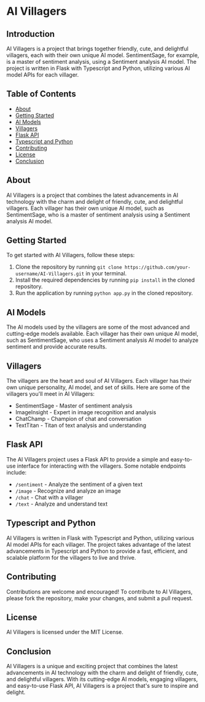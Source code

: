 # AI Villagers

## Introduction

AI Villagers is a project that brings together friendly, cute, and delightful villagers, each with their own unique AI model. SentimentSage, for example, is a master of sentiment analysis, using a Sentiment analysis AI model. The project is written in Flask with Typescript and Python, utilizing various AI model APIs for each villager.

## Table of Contents

- [About](#about)
- [Getting Started](#getting-started)
- [AI Models](#ai-models)
- [Villagers](#villagers)
- [Flask API](#flask-api)
- [Typescript and Python](#typescript-and-python)
- [Contributing](#contributing)
- [License](#license)
- [Conclusion](#conclusion)

## About

AI Villagers is a project that combines the latest advancements in AI technology with the charm and delight of friendly, cute, and delightful villagers. Each villager has their own unique AI model, such as SentimentSage, who is a master of sentiment analysis using a Sentiment analysis AI model.

## Getting Started

To get started with AI Villagers, follow these steps:

1. Clone the repository by running `git clone https://github.com/your-username/AI-Villagers.git` in your terminal.
2. Install the required dependencies by running `pip install` in the cloned repository.
3. Run the application by running `python app.py` in the cloned repository.

## AI Models

The AI models used by the villagers are some of the most advanced and cutting-edge models available. Each villager has their own unique AI model, such as SentimentSage, who uses a Sentiment analysis AI model to analyze sentiment and provide accurate results.

## Villagers

The villagers are the heart and soul of AI Villagers. Each villager has their own unique personality, AI model, and set of skills. Here are some of the villagers you'll meet in AI Villagers:

- SentimentSage - Master of sentiment analysis
- ImageInsight - Expert in image recognition and analysis
- ChatChamp - Champion of chat and conversation
- TextTitan - Titan of text analysis and understanding

## Flask API

The AI Villagers project uses a Flask API to provide a simple and easy-to-use interface for interacting with the villagers. Some notable endpoints include:

- `/sentiment` - Analyze the sentiment of a given text
- `/image` - Recognize and analyze an image
- `/chat` - Chat with a villager
- `/text` - Analyze and understand text

## Typescript and Python

AI Villagers is written in Flask with Typescript and Python, utilizing various AI model APIs for each villager. The project takes advantage of the latest advancements in Typescript and Python to provide a fast, efficient, and scalable platform for the villagers to live and thrive.

## Contributing

Contributions are welcome and encouraged! To contribute to AI Villagers, please fork the repository, make your changes, and submit a pull request.

## License

AI Villagers is licensed under the MIT License.

## Conclusion

AI Villagers is a unique and exciting project that combines the latest advancements in AI technology with the charm and delight of friendly, cute, and delightful villagers. With its cutting-edge AI models, engaging villagers, and easy-to-use Flask API, AI Villagers is a project that's sure to inspire and delight.